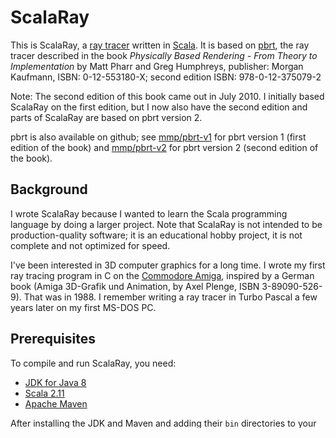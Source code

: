 # ScalaRay

This is ScalaRay, a [ray tracer](http://en.wikipedia.org/wiki/Ray_tracing_%28graphics%29) written in [Scala](http://www.scala-lang.org/). It is based on [pbrt](http://pbrt.org/), the ray tracer described in the book *Physically Based Rendering - From Theory to Implementation* by Matt Pharr and Greg Humphreys, publisher: Morgan Kaufmann, ISBN: 0-12-553180-X; second edition ISBN: 978-0-12-375079-2

Note: The second edition of this book came out in July 2010. I initially based ScalaRay on the first edition, but I now also have the second edition and parts of ScalaRay are based on pbrt version 2.

pbrt is also available on github; see [mmp/pbrt-v1](http://github.com/mmp/pbrt-v1) for pbrt version 1 (first edition of the book) and [mmp/pbrt-v2](http://github.com/mmp/pbrt-v2) for pbrt version 2 (second edition of the book).

## Background

I wrote ScalaRay because I wanted to learn the Scala programming language by doing a larger project. Note that ScalaRay is not intended to be production-quality software; it is an educational hobby project, it is not complete and not optimized for speed.

I've been interested in 3D computer graphics for a long time. I wrote my first ray tracing program in C on the [Commodore Amiga](http://en.wikipedia.org/wiki/Amiga), inspired by a German book (Amiga 3D-Grafik und Animation, by Axel Plenge, ISBN 3-89090-526-9). That was in 1988. I remember writing a ray tracer in Turbo Pascal a few years later on my first MS-DOS PC.

## Prerequisites

To compile and run ScalaRay, you need:

- [JDK for Java 8](http://oracle.com/javase/)
- [Scala 2.11](http://www.scala-lang.org/)
- [Apache Maven](http://maven.apache.org/)

After installing the JDK and Maven and adding their `bin` directories to your `PATH`, you can compile it with: `mvn package`

If you have compiled ScalaRay successfully, run it with: `scala -cp target\classes org.jesperdj.scalaray.Main`

## TODOs

ScalaRay is not as complete as the original pbrt. Here is a list of things that need to be fixed, enhanced or implemented, in no particular order.

- make it possible to sample area light sources with stratified sampling; not only with Latin hypercube sampling
- is it worth it to have a mutable variant of class Spectrum? (call it SpectrumBuffer, for example; add implicit conversion SpectrumBuffer -> Spectrum)
- implement accelerators (bounding volume hierarchy, kd-tree, grid)
- implement triangle mesh, loop subdivision surface, height field
- implement Sphere.sampleSurface
- implement reflection models, materials, texture (see book chapters 9, 10, 11)
- complete DirectLightingSurfaceIntegrator (reflection and refraction)
- implement other samplers (see book chapter 7)
- implement other light sources: texture projection light (13.2.2) goniometric diagram light (13.2.3), infinite area light (13.5)
- implement output to EXR format (high dynamic range)
- tone mapping (see book chapter 8, only in first edition)
- implement other surface integrators
- implement volume integrators
- implement other cameras (see book chapter 6)
- create unit tests (with ScalaTest)
- profile, optimize speed (at the moment I haven't found a profiler which works well with Scala)
- better concurrency
- statistics
- DSL for scene definition (use Scala's parser stuff)
- add features that are not in pbrt (iso-surfaces ("blobs"), for example)
- pbrt has no shadow ray caching; investigate if this is worth implementing
- subsurface scattering
